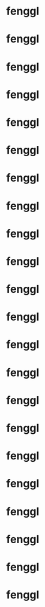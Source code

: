 # fenggl
# fenggl
# fenggl
# fenggl
# fenggl
# fenggl
# fenggl
# fenggl
# fenggl
# fenggl
# fenggl
# fenggl
# fenggl
# fenggl
# fenggl
# fenggl
# fenggl
# fenggl
# fenggl
# fenggl
# fenggl
# fenggl
